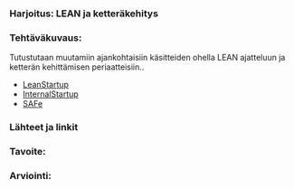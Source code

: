 ### Harjoitus:  LEAN ja ketteräkehitys

### Tehtäväkuvaus:

Tutustutaan muutamiin ajankohtaisiin käsitteiden ohella LEAN ajatteluun ja ketterän kehittämisen periaatteisiin.. 


* [LeanStartup]()
* [InternalStartup](http://www.n4s.fi/publication/cookbook-successful-internal-startups/)
* [SAFe](http://www.scaledagileframework.com/)

### Lähteet ja linkit



### Tavoite:


### Arviointi:


